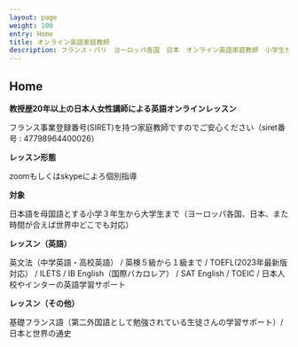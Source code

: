 ```yaml
---
layout: page
weight: 100
entry: Home
title: オンライン英語家庭教師
description: フランス・パリ　ヨーロッパ各国　日本　オンライン英語家庭教師　小学生から大学生までの英語レッスン　英文法　英語エッセイ　英検　TOEFL　IB　SAT　IELTS　TOEIC
---
```


## Home

**教授歴20年以上の日本人女性講師による英語オンラインレッスン**

フランス事業登録番号(SIRET)を持つ家庭教師ですのでご安心ください（siret番号 : 47798964400026）

**レッスン形態**

zoomもしくはskypeによろ個別指導

**対象**

日本語を母国語とする小学３年生から大学生まで（ヨーロッパ各国、日本、また時間が合えば世界中どこでも対応）

**レッスン（英語）**

英文法（中学英語・高校英語） / 英検５級から１級まで / TOEFL(2023年最新版対応） / ILETS / IB English（国際バカロレア） / SAT  English / TOEIC / 日本人校やインターの英語学習サポート

**レッスン（その他）**

基礎フランス語（第二外国語として勉強されている生徒さんの学習サポート）/　日本と世界の通史

